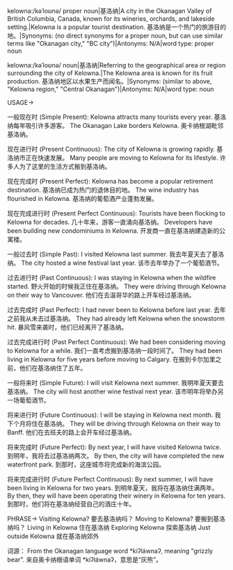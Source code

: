 kelowna:/kəˈloʊnə/
proper noun|基洛纳|A city in the Okanagan Valley of British Columbia, Canada, known for its wineries, orchards, and lakeside setting.|Kelowna is a popular tourist destination. 基洛纳是一个热门的旅游目的地。|Synonyms: (no direct synonyms for a proper noun, but can use similar terms like "Okanagan city," "BC city")|Antonyms: N/A|word type: proper noun

kelowna:/kəˈloʊnə/
noun|基洛纳|Referring to the geographical area or region surrounding the city of Kelowna.|The Kelowna area is known for its fruit production. 基洛纳地区以水果生产而闻名。|Synonyms: (similar to above, "Kelowna region," "Central Okanagan")|Antonyms: N/A|word type: noun


USAGE->

一般现在时 (Simple Present):
Kelowna attracts many tourists every year. 基洛纳每年吸引许多游客。
The Okanagan Lake borders Kelowna. 奥卡纳根湖毗邻基洛纳。

现在进行时 (Present Continuous):
The city of Kelowna is growing rapidly. 基洛纳市正在快速发展。
Many people are moving to Kelowna for its lifestyle. 许多人为了这里的生活方式搬到基洛纳。

现在完成时 (Present Perfect):
Kelowna has become a popular retirement destination. 基洛纳已成为热门的退休目的地。
The wine industry has flourished in Kelowna.  基洛纳的葡萄酒产业蓬勃发展。

现在完成进行时 (Present Perfect Continuous):
Tourists have been flocking to Kelowna for decades. 几十年来，游客一直涌向基洛纳。
Developers have been building new condominiums in Kelowna. 开发商一直在基洛纳建造新的公寓楼。

一般过去时 (Simple Past):
I visited Kelowna last summer. 我去年夏天去了基洛纳。
The city hosted a wine festival last year. 该市去年举办了一个葡萄酒节。

过去进行时 (Past Continuous):
I was staying in Kelowna when the wildfire started.  野火开始的时候我正住在基洛纳。
They were driving through Kelowna on their way to Vancouver. 他们在去温哥华的路上开车经过基洛纳。

过去完成时 (Past Perfect):
I had never been to Kelowna before last year.  去年之前我从未去过基洛纳。
They had already left Kelowna when the snowstorm hit.  暴风雪来袭时，他们已经离开了基洛纳。

过去完成进行时 (Past Perfect Continuous):
We had been considering moving to Kelowna for a while. 我们一直考虑搬到基洛纳一段时间了。
They had been living in Kelowna for five years before moving to Calgary.  在搬到卡尔加里之前，他们在基洛纳住了五年。

一般将来时 (Simple Future):
I will visit Kelowna next summer. 我明年夏天要去基洛纳。
The city will host another wine festival next year.  该市明年将举办另一场葡萄酒节。

将来进行时 (Future Continuous):
I will be staying in Kelowna next month. 我下个月将住在基洛纳。
They will be driving through Kelowna on their way to Banff. 他们在去班夫的路上会开车经过基洛纳。

将来完成时 (Future Perfect):
By next year, I will have visited Kelowna twice. 到明年，我将去过基洛纳两次。
By then, the city will have completed the new waterfront park. 到那时，这座城市将完成新的海滨公园。

将来完成进行时 (Future Perfect Continuous):
By next summer, I will have been living in Kelowna for two years. 到明年夏天，我将在基洛纳住满两年。
By then, they will have been operating their winery in Kelowna for ten years. 到那时，他们将在基洛纳经营自己的酒庄十年。


PHRASE->
Visiting Kelowna?  要去基洛纳吗？
Moving to Kelowna?  要搬到基洛纳吗？
Living in Kelowna  住在基洛纳
Exploring Kelowna  探索基洛纳
Just outside Kelowna  就在基洛纳郊外


词源： From the Okanagan language word *kiʔláwnaʔ, meaning "grizzly bear".  来自奥卡纳根语单词 *kiʔláwnaʔ，意思是“灰熊”。
